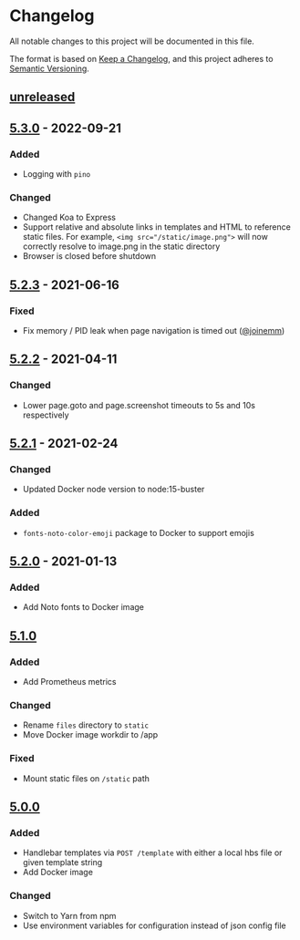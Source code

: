 # Changelog

All notable changes to this project will be documented in this file.

The format is based on [Keep a Changelog](https://keepachangelog.com/en/1.0.0/),
and this project adheres to [Semantic Versioning](https://semver.org/spec/v2.0.0.html).

## [unreleased]

## [5.3.0] - 2022-09-21

### Added

- Logging with `pino`

### Changed

- Changed Koa to Express
- Support relative and absolute links in templates and HTML to reference static files.
  For example, `<img src="/static/image.png">` will now correctly resolve to
  image.png in the static directory
- Browser is closed before shutdown

## [5.2.3] - 2021-06-16

### Fixed

-  Fix memory / PID leak when page navigation is timed out ([@joinemm])

## [5.2.2] - 2021-04-11

### Changed

-  Lower page.goto and page.screenshot timeouts to 5s and 10s respectively

## [5.2.1] - 2021-02-24

### Changed

-  Updated Docker node version to node:15-buster

### Added

-  `fonts-noto-color-emoji` package to Docker to support emojis

## [5.2.0] - 2021-01-13

### Added

-  Add Noto fonts to Docker image

## [5.1.0]

### Added

-  Add Prometheus metrics

### Changed

-  Rename `files` directory to `static`
-  Move Docker image workdir to /app

### Fixed

-  Mount static files on `/static` path

## [5.0.0]

### Added

-  Handlebar templates via `POST /template` with either a local hbs file or
   given template string
-  Add Docker image

### Changed

-  Switch to Yarn from npm
-  Use environment variables for configuration instead of json config file

[unreleased]: https://github.com/sushiibot/sushii-image-server/compare/v5.3.0...HEAD
[5.3.0]: https://github.com/sushiibot/sushii-image-server/compare/v5.2.3...v5.3.0
[5.2.3]: https://github.com/sushiibot/sushii-image-server/compare/v5.1.2...v5.2.3
[5.2.2]: https://github.com/sushiibot/sushii-image-server/compare/v5.1.1...v5.2.2
[5.2.1]: https://github.com/sushiibot/sushii-image-server/compare/v5.2.0...v5.2.1
[5.2.0]: https://github.com/sushiibot/sushii-image-server/compare/v5.1.0...v5.2.0
[5.1.0]: https://github.com/sushiibot/sushii-image-server/compare/v5.0.0...v5.1.0
[5.0.0]: https://github.com/sushiibot/sushii-image-server/compare/v4.0.0...v5.0.0

[@joinemm]: https://github.com/joinemm
